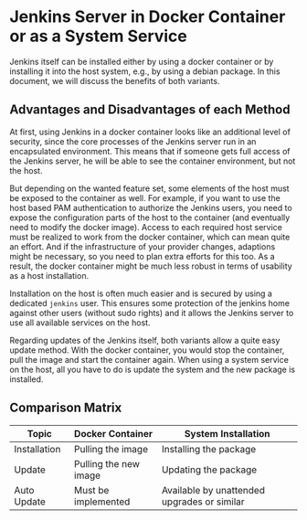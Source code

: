 # Jenkins Server in Docker Container or as a System Service

Jenkins itself can be installed either by using a docker container or by
installing it into the host system, e.g., by using a debian package. In this
document, we will discuss the benefits of both variants.


## Advantages and Disadvantages of each Method

At first, using Jenkins in a docker container looks like an additional level
of security, since the core processes of the Jenkins server run in an
encapsulated environment. This means that if someone gets full access of the
Jenkins server, he will be able to see the container environment, but not the
host.

But depending on the wanted feature set, some elements of the host must be
exposed to the container as well. For example, if you want to use the host
based PAM authentication to authorize the Jenkins users, you need to expose
the configuration parts of the host to the container (and eventually need to
modify the docker image). Access to each required host service must be
realized to work from the docker container, which can mean quite an effort. And
if the infrastructure of your provider changes, adaptions might be necessary,
so you need to plan extra efforts for this too. As a result, the docker
container might be much less robust in terms of usability as a host
installation.

Installation on the host is often much easier and is secured by using a
dedicated `jenkins` user. This ensures some protection of the jenkins home
against other users (without sudo rights) and it allows the Jenkins server to
use all available services on the host.

Regarding updates of the Jenkins itself, both variants allow a quite easy update
method. With the docker container, you would stop the container, pull the image
and start the container again. When using a system service on the host, all you
have to do is update the system and the new package is installed.


## Comparison Matrix

| Topic         | Docker Container      | System Installation    |
| ------------- | --------------------- | ---------------------- |
| Installation  | Pulling the image     | Installing the package |
| Update        | Pulling the new image | Updating the package   |
| Auto Update   | Must be implemented   | Available by unattended upgrades or similar |
